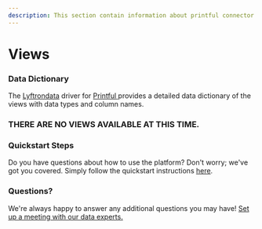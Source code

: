 ```yaml
---
description: This section contain information about printful connector views information
---
```


# Views

### Data Dictionary

The [Lyftrondata](https://www.lyftrondata.com/) driver for [Printful](https://www.lyftrondata.com/integration/commerce-analytics/printful/)[ ](https://www.lyftrondata.com/integration/printful/)provides a detailed data dictionary of the views with data types and column names.

### THERE ARE NO VIEWS AVAILABLE AT THIS TIME.

### Quickstart Steps

Do you have questions about how to use the platform? Don't worry; we've got you covered. Simply follow the quickstart instructions [here](../).

### Questions? <a href="#questions" id="questions"></a>

We're always happy to answer any additional questions you may have! [Set up a meeting with our data experts.](https://www.lyftrondata.com/book-a-meeting/)

